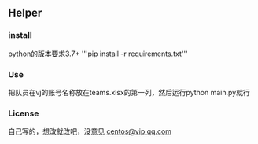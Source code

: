 ## Helper
### install
python的版本要求3.7+
'''pip install -r requirements.txt'''
### Use
把队员在vj的账号名称放在teams.xlsx的第一列，然后运行python main.py就行

### License
自己写的，想改就改吧，没意见
centos@vip.qq.com
